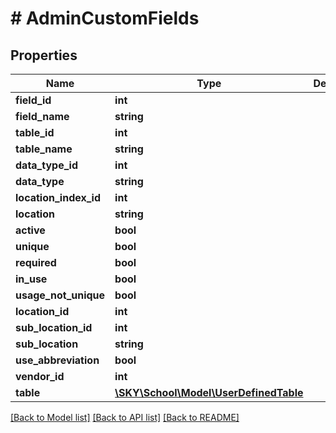 # # AdminCustomFields

## Properties

Name | Type | Description | Notes
------------ | ------------- | ------------- | -------------
**field_id** | **int** |  | [optional]
**field_name** | **string** |  | [optional]
**table_id** | **int** |  | [optional]
**table_name** | **string** |  | [optional]
**data_type_id** | **int** |  | [optional]
**data_type** | **string** |  | [optional]
**location_index_id** | **int** |  | [optional]
**location** | **string** |  | [optional]
**active** | **bool** |  | [optional]
**unique** | **bool** |  | [optional]
**required** | **bool** |  | [optional]
**in_use** | **bool** |  | [optional]
**usage_not_unique** | **bool** |  | [optional]
**location_id** | **int** |  | [optional]
**sub_location_id** | **int** |  | [optional]
**sub_location** | **string** |  | [optional]
**use_abbreviation** | **bool** |  | [optional]
**vendor_id** | **int** |  | [optional]
**table** | [**\SKY\School\Model\UserDefinedTable**](UserDefinedTable.md) |  | [optional]

[[Back to Model list]](../../README.md#models) [[Back to API list]](../../README.md#endpoints) [[Back to README]](../../README.md)
